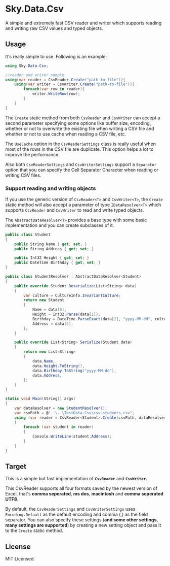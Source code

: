 # Sky.Data.Csv
A simple and extremely fast CSV reader and writer which supports reading and writing raw CSV values and typed objects.



## Usage

It's really simple to use. Following is an example:

```C#
using Sky.Data.Csv;

//reader and writer sample
using(var reader = CsvReader.Create("path-to-file")){
    using(var writer = CsvWriter.Create("path-to-file")){
        foreach(var row in reader){
            writer.WriteRow(row);
        }
    }
}
```

The ```Create``` static method from both ```CsvReader``` and ```CsvWriter``` can accept a second parameter specifying some options like buffer size, encoding, whether or not to overwrite the existing file when writing a CSV file and whether or not to use cache when reading a CSV file, etc.

The ```UseCache``` option in the ```CsvReaderSettings``` class is really useful when most of the rows in the CSV file are duplicate. This option helps a lot to improve the performance.

Also both ```CsvReaderSettings``` and ```CsvWriterSettings``` support a ```Separator``` option that you can specify the Cell Separator Character when reading or writing CSV files.



### Support reading and writing objects

If you use the generic version of ```CsvReader<T>``` and ```CsvWriter<T>```, the ```Create``` static method will also accept a parameter of type ```IDataResolver<T>``` which supports ```CsvReader``` and ```CsvWriter``` to read and write typed objects. 

The ```AbstractDataResolver<T>``` provides a base type with some basic implementation and you can create subclasses of it.

```c#
public class Student
{
    public String Name { get; set; }
    public String Address { get; set; }

    public Int32 Height { get; set; }
    public DateTime Birthday { get; set; }
}

public class StudentResolver : AbstractDataResolver<Student>
{
    public override Student Deserialize(List<String> data)
    {
        var culture = CultureInfo.InvariantCulture;
        return new Student
        {
            Name = data[0],
            Height = Int32.Parse(data[1]),
            Birthday = DateTime.ParseExact(data[2], "yyyy-MM-dd", culture),
            Address = data[3],
        };
    }

    public override List<String> Serialize(Student data)
    {
        return new List<String>
        {
            data.Name,
            data.Height.ToString(),
            data.Birthday.ToString("yyyy-MM-dd"),
            data.Address,
        };
    }
}

static void Main(String[] args)
{
    var dataResolver = new StudentResolver();
    var csvPath = @"..\..\TestData.Csv\csv-students.csv";
    using (var reader = CsvReader<Student>.Create(csvPath, dataResolver))
    {
        foreach (var student in reader)
        {
            Console.WriteLine(student.Address);
        }
    }
}
```



## Target

This is a simple but fast implementation of **```CsvReader```** and **```CsvWriter```**.

This CsvReader supports all four formats saved by the newest version of Excel, that's **comma seperated**, **ms dos**, **macintosh** and **comma seperated UTF8**. 

By default, the ```CsvReaderSettings``` and ```CsvWriterSettings``` uses ```Encoding.Default``` as the default encoding and comma (,) as the field separator. You can also specify these settings (**and some other settings, many settings are supported**) by creating a new setting object and pass it to the ```Create``` static method.



## License

MIT Licensed.
